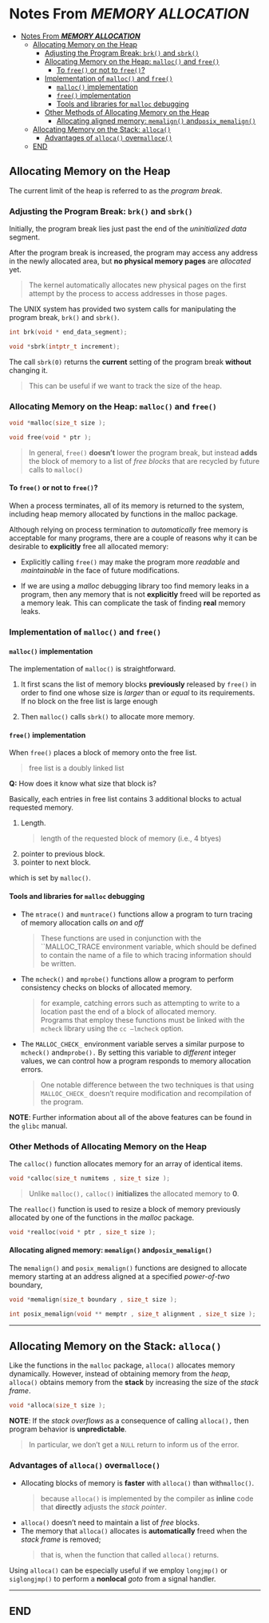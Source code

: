 # Notes From ***MEMORY ALLOCATION***

- [Notes From ***MEMORY ALLOCATION***](#notes-from-memory-allocation)
  - [Allocating Memory on the Heap](#allocating-memory-on-the-heap)
    - [Adjusting the Program Break: `brk()` and `sbrk()`](#adjusting-the-program-break-brk-and-sbrk)
    - [Allocating Memory on the Heap: `malloc()` and `free()`](#allocating-memory-on-the-heap-malloc-and-free)
      - [To `free()` or not to `free()`?](#to-free-or-not-to-free)
    - [Implementation of `malloc()` and `free()`](#implementation-of-malloc-and-free)
      - [`malloc()` implementation](#malloc-implementation)
      - [`free()` implementation](#free-implementation)
      - [Tools and libraries for `malloc` debugging](#tools-and-libraries-for-malloc-debugging)
    - [Other Methods of Allocating Memory on the Heap](#other-methods-of-allocating-memory-on-the-heap)
      - [Allocating aligned memory: `memalign()` and`posix_memalign()`](#allocating-aligned-memory-memalign-andposix_memalign)
  - [Allocating Memory on the Stack: `alloca()`](#allocating-memory-on-the-stack-alloca)
    - [Advantages of `alloca()` over`malloce()`](#advantages-of-alloca-overmalloce)
  - [END](#end)

## Allocating Memory on the Heap

The current limit of the heap is referred to as the *program break*.

### Adjusting the Program Break: `brk()` and `sbrk()`

Initially, the program break lies just past the end of the *uninitialized data* segment.

After the program break is increased, the program may access any address in the newly allocated area, but **no physical memory pages** are *allocated* yet.
> The kernel automatically allocates new physical pages on the first attempt by the process to access addresses in those pages.

The UNIX system has provided two system calls for manipulating the program break, `brk()` and `sbrk()`.

```c
int brk(void * end_data_segment);

void *sbrk(intptr_t increment);
```

The call `sbrk(0)` returns the **current** setting of the program break **without** changing it.
> This can be useful if we want to track the size of the heap.

### Allocating Memory on the Heap: `malloc()` and `free()`

```c
void *malloc(size_t size );

void free(void * ptr );
```

> In general, `free()` **doesn’t** lower the program break, but instead **adds** the block of memory to a list of *free blocks* that are recycled by future calls to `malloc()`

#### To `free()` or not to `free()`?

When a process terminates, all of its memory is returned to the system, including heap memory allocated by functions in the malloc package.

Although relying on process termination to *automatically* free memory is acceptable for many programs, there are a couple of reasons why it can be desirable to **explicitly** free all allocated memory:

- Explicitly calling `free()` may make the program more *readable* and *maintainable* in the face of future modifications.

- If we are using a *malloc* debugging library too find memory leaks in a program, then any memory that is not **explicitly** freed will be reported as a memory leak. This can complicate the task of finding **real** memory leaks.

### Implementation of `malloc()` and `free()`

#### `malloc()` implementation

The implementation of `malloc()` is straightforward.

1. It first scans the list of memory blocks **previously** released by `free()` in order to find one whose size is *larger* than or *equal* to its requirements.  
If no block on the free list is large enough

2. Then `malloc()` calls `sbrk()` to allocate more memory.

#### `free()` implementation

When `free()` places a block of memory onto the free list.
> free list is a doubly linked list

**Q:** How does it know what size that block is?

Basically, each entries in free list contains 3 additional blocks to actual requested memory.

1. Length.
    > length of the requested block of memory (i.e., 4 btyes)
2. pointer to previous block.
3. pointer to next block.

which is set by `malloc()`.

#### Tools and libraries for `malloc` debugging

- The `mtrace()` and `muntrace()` functions allow a program to turn tracing of memory allocation calls *on* and *off*
    > These functions are used in conjunction with the ``MALLOC_TRACE environment variable, which should be defined to contain the name of a file to which tracing information should be written.

- The `mcheck()` and `mprobe()` functions allow a program to perform consistency checks on blocks of allocated memory.
    > for example, catching errors such as attempting to write to a location past the end of a block of allocated memory.  
    Programs that employ these functions must be linked with the `mcheck` library using the `cc –lmcheck` option.
- The `MALLOC_CHECK_` environment variable serves a similar purpose to `mcheck()` and`mprobe().` By setting this variable to *different* integer values, we can control how a program responds to memory allocation errors.
  > One notable difference between the two techniques is that using `MALLOC_CHECK_` doesn’t require modification and recompilation of the program.

**NOTE**: Further information about all of the above features can be found in the `glibc` manual.

### Other Methods of Allocating Memory on the Heap

The `calloc()` function allocates memory for an array of identical items.

```c
void *calloc(size_t numitems , size_t size );
```

> Unlike `malloc(),` `calloc()` **initializes** the allocated memory to **0**.

The `realloc()` function is used to resize a block of memory previously allocated by one of the functions in the *malloc* package.

```c
void *realloc(void * ptr , size_t size );
```

#### Allocating aligned memory: `memalign()` and`posix_memalign()`

The `memalign()` and `posix_memalign()` functions are designed to allocate memory starting at an address aligned at a specified *power-of-two* boundary,

```c
void *memalign(size_t boundary , size_t size );
```

```c
int posix_memalign(void ** memptr , size_t alignment , size_t size );
```

---

## Allocating Memory on the Stack: `alloca()`

Like the functions in the `malloc` package, `alloca()` allocates memory dynamically.
However, instead of obtaining memory from the *heap*, `alloca()` obtains memory from the **stack** by increasing the size of the *stack frame*.

```c
void *alloca(size_t size );
```

**NOTE**: If the *stack overflows* as a consequence of calling `alloca(),` then program behavior is **unpredictable**.
> In particular, we don’t get a `NULL` return to inform us of the error.

### Advantages of `alloca()` over`malloce()`

- Allocating blocks of memory is **faster** with `alloca()` than with`malloc()`.
    > because `alloca()` is implemented by the compiler as **inline** code that **directly** adjusts the *stack pointer*.
- `alloca()` doesn’t need to maintain a list of *free* blocks.
- The memory that `alloca()` allocates is **automatically** freed when the *stack frame* is removed;
    > that is, when the function that called `alloca()` returns.

Using `alloca()` can be especially useful if we employ `longjmp()` or `siglongjmp()` to perform a **nonlocal** *goto* from a signal handler.

---

## END
